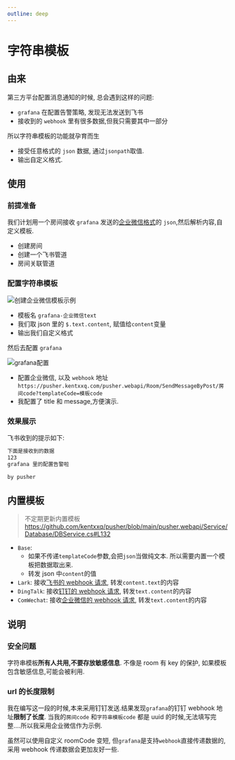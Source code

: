 ```yaml
---
outline: deep
---
```


# 字符串模板

## 由来

第三方平台配置消息通知的时候, 总会遇到这样的问题:

- `grafana` 在配置告警策略, 发现无法发送到飞书
- 接收到的 `webhook` 里有很多数据,但我只需要其中一部分

所以字符串模板的功能就孕育而生

- 接受任意格式的 `json` 数据, 通过`jsonpath`取值.
- 输出自定义格式.

## 使用

### 前提准备

我们计划用一个房间接收 `grafana` 发送的[企业微信格式](https://developer.work.weixin.qq.com/document/path/91770#%E6%96%87%E6%9C%AC%E7%B1%BB%E5%9E%8B)的 `json`,然后解析内容,自定义模板.

- 创建房间
- 创建一个飞书管道
- 房间关联管道

### 配置字符串模板

![创建企业微信模板示例](/assets/string-template/1.png)

- 模板名 `grafana-企业微信text`
- 我们取 json 里的 `$.text.content`, 赋值给`content`变量
- 输出我们自定义格式

然后去配置 `grafana`

![grafana配置](/assets/string-template/2.png)

- 配置企业微信, 以及 `webhook` 地址`https://pusher.kentxxq.com/pusher.webapi/Room/SendMessageByPost/房间code?templateCode=模板code`
- 我配置了 title 和 message,方便演示.

### 效果展示

飞书收到的提示如下:

```md
下面是接收到的数据
123
grafana 里的配置告警啦

by pusher
```

## 内置模板

> 不定期更新内置模板
> https://github.com/kentxxq/pusher/blob/main/pusher.webapi/Service/Database/DBService.cs#L132

- `Base`:
  - 如果不传递`templateCode`参数,会把`json`当做纯文本. 所以需要内置一个模板把数据取出来.
  - 转发 json 中`content`的值
- `Lark`: 接收[飞书的 webhook 请求](https://open.feishu.cn/document/client-docs/bot-v3/add-custom-bot#756b882f), 转发`content.text`的内容
- `DingTalk`: 接收[钉钉的 webhook 请求](https://open.dingtalk.com/document/orgapp/robot-message-types-and-data-format#title-z74-8to-i7e), 转发`text.content`的内容
- `ComWechat`: 接收[企业微信的 webhook 请求](https://developer.work.weixin.qq.com/document/path/91770#%E6%96%87%E6%9C%AC%E7%B1%BB%E5%9E%8B), 转发`text.content`的内容

## 说明

### 安全问题

字符串模板**所有人共用,不要存放敏感信息**. 不像是 room 有 key 的保护, 如果模板包含敏感信息,可能会被利用.

### url 的长度限制

我在编写这一段的时候,本来采用钉钉发送.结果发现`grafana`的钉钉 webhook 地址**限制了长度**. 当我的`房间code` 和`字符串模板code` 都是 uuid 的时候,无法填写完整....所以我采用企业微信作为示例.

虽然可以使用自定义 roomCode 变短, 但`grafana`是支持`webhook`直接传递数据的, 采用 webhook 传递数据会更加友好一些.
